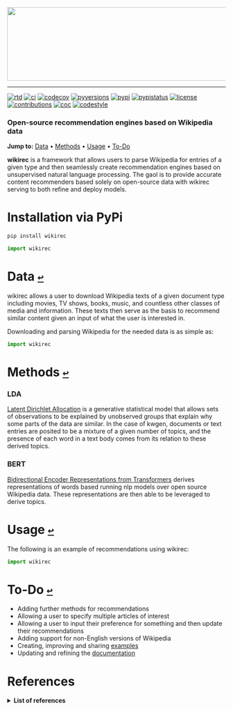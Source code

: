 <div align="center">
  <a href="https://github.com/andrewtavis/wikirec"><img src="https://github.com/andrewtavis/wikirec/blob/main/resources/wikirec_logo_transparent.png" width="529" height="169"></a>
</div>

--------------------------------------

[![rtd](https://img.shields.io/readthedocs/wikirec.svg?logo=read-the-docs)](http://wikirec.readthedocs.io/en/latest/)
[![ci](https://img.shields.io/github/workflow/status/andrewtavis/wikirec/CI?logo=github)](https://github.com/andrewtavis/wikirec/actions?query=workflow%3ACI)
[![codecov](https://codecov.io/gh/andrewtavis/wikirec/branch/main/graphs/badge.svg)](https://codecov.io/gh/andrewtavis/wikirec)
[![pyversions](https://img.shields.io/pypi/pyversions/wikirec.svg?logo=python&logoColor=FFD43B&color=306998)](https://pypi.org/project/wikirec/)
[![pypi](https://img.shields.io/pypi/v/wikirec.svg?color=4B8BBE)](https://pypi.org/project/wikirec/)
[![pypistatus](https://img.shields.io/pypi/status/wikirec.svg)](https://pypi.org/project/wikirec/)
[![license](https://img.shields.io/github/license/andrewtavis/wikirec.svg)](https://github.com/andrewtavis/wikirec/blob/main/LICENSE)
[![contributions](https://img.shields.io/badge/contributions-welcome-brightgreen.svg)](https://github.com/andrewtavis/wikirec/blob/main/.github/CONTRIBUTING.md)
[![coc](https://img.shields.io/badge/coc-contributor%20convent-ff69b4.svg)](https://github.com/andrewtavis/wikirec/blob/main/.github/CODE_OF_CONDUCT.md)
[![codestyle](https://img.shields.io/badge/code%20style-black-000000.svg)](https://github.com/psf/black)

### Open-source recommendation engines based on Wikipedia data

[//]: # "The '-' after the section links is needed to make them work on GH (because of ↩s)"
**Jump to:**<a id="jumpto"></a> [Data](#data-) • [Methods](#methods-) • [Usage](#usage-) • [To-Do](#to-do-)

**wikirec** is a framework that allows users to parse Wikipedia for entries of a given type and then seamlessly create recommendation engines based on unsupervised natural language processing. The gaol is to provide accurate content recommenders based solely on open-source data with wikirec serving to both refine and deploy models.

# Installation via PyPi
```bash
pip install wikirec
```

```python
import wikirec
```

# Data [`↩`](#jumpto)

wikirec allows a user to download Wikipedia texts of a given document type including movies, TV shows, books, music, and countless other classes of media and information. These texts then serve as the basis to recommend similar content given an input of what the user is interested in.

<!---
See XYZ for a full list of available Wikipedia classes.
--->

Downloading and parsing Wikipedia for the needed data is as simple as:

```python
import wikirec
```

# Methods [`↩`](#jumpto)

### LDA

[Latent Dirichlet Allocation](https://en.wikipedia.org/wiki/Latent_Dirichlet_allocation) is a generative statistical model that allows sets of observations to be explained by unobserved groups that explain why some parts of the data are similar. In the case of kwgen, documents or text entries are posited to be a mixture of a given number of topics, and the presence of each word in a text body comes from its relation to these derived topics.

### BERT

[Bidirectional Encoder Representations from Transformers](https://github.com/google-research/bert) derives representations of words based running nlp models over open source Wikipedia data. These representations are then able to be leveraged to derive topics.

<!---
### LDA with BERT embeddings

The combination of LDA with BERT via an [wikirec.autoencoder](https://github.com/andrewtavis/kwgen/blob/main/wikirec/autoencoder.py).
--->

# Usage [`↩`](#jumpto)

The following is an example of recommendations using wikirec:

```python
import wikirec
```

# To-Do [`↩`](#jumpto)

- Adding further methods for recommendations
- Allowing a user to specify multiple articles of interest
- Allowing a user to input their preference for something and then update their recommendations
- Adding support for non-English versions of Wikipedia
- Creating, improving and sharing [examples](https://github.com/andrewtavis/wikirec/tree/main/examples)
- Updating and refining the [documentation](https://wikirec.readthedocs.io/en/latest/)

# References
<details><summary><strong>List of references<strong></summary>
<p>

- https://towardsdatascience.com/building-a-recommendation-system-using-neural-network-embeddings-1ef92e5c80c9

- https://towardsdatascience.com/wikipedia-data-science-working-with-the-worlds-largest-encyclopedia-c08efbac5f5c

- https://medium.com/swiftworld/topic-modeling-of-new-york-times-articles-11688837d32f

- https://blog.insightdatascience.com/news4u-recommend-stories-based-on-collaborative-reader-behavior-9b049b6724c4

</p>
</details>
